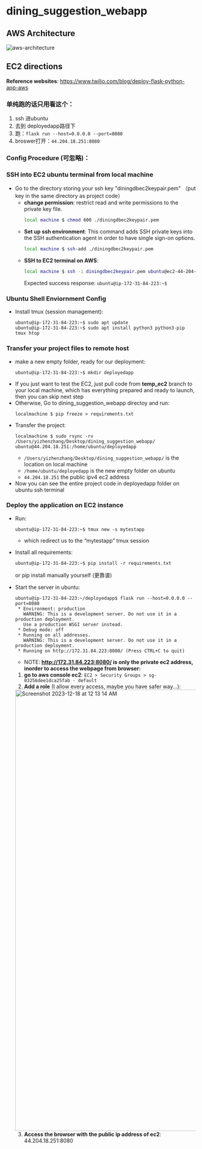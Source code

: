 # dining_suggestion_webapp

## AWS Architecture
![aws-architecture](https://github.com/xuz218/dining_suggestion_webapp/assets/88963429/10dc040b-1353-4964-b87f-02c5b28d3975)

## EC2 directions
**Reference websites**: https://www.twilio.com/blog/deploy-flask-python-app-aws
### 单纯跑的话只用看这个：
1. ssh 进ubuntu
2. 去到 deployedapp路径下
3. 跑：```flask run --host=0.0.0.0 --port=8080```
4. broswer打开：```44.204.18.251:8080```

### Config Procedure (可忽略)：
### SSH into EC2 ubuntu terminal from local machine
- Go to the directory storing your ssh key "diningdbec2keypair.pem" （put key in the same directory as project code）
  - **change permission**:
    restrict read and write permissions to the private key file.
    ```bash
    local machine $ chmod 600 ./diningdbec2keypair.pem
    ```
  - **Set up ssh environment**:
    This command adds SSH private keys into the SSH authentication agent in order to have single sign-on options.
    ```bash
    local machine $ ssh-add ./diningdbec2keypair.pem
    ```
  - **SSH to EC2 terminal on AWS**:
    ```bash
    local machine $ ssh -i diningdbec2keypair.pem ubuntu@ec2-44-204-18-251.compute-1.amazonaws.com
    ```
    Expected success response: ```ubuntu@ip-172-31-84-223:~$```

### Ubuntu Shell Enviornment Config
- Install tmux (session management):
  ```
  ubuntu@ip-172-31-84-223:~$ sudo apt update
  ubuntu@ip-172-31-84-223:~$ sudo apt install python3 python3-pip tmux htop
  ```

### Transfer your project files to remote host
- make a new empty folder, ready for our deployment:
  ```
  ubuntu@ip-172-31-84-223:~$ mkdir deployedapp
  ```
- If you just want to test the EC2, just pull code from **temp_ec2** branch to your local machine, which has everything prepared and ready to launch, then you can skip next step
- Otherwise, Go to dining_suggestion_webapp directoy and run:
  ```
  localmachine $ pip freeze > requirements.txt
  ```
- Transfer the project:
  ```
  localmachine $ sudo rsync -rv /Users/yizhenzhang/Desktop/dining_suggestion_webapp/ ubuntu@44.204.18.251:/home/ubuntu/deployedapp
  ```
  - ```/Users/yizhenzhang/Desktop/dining_suggestion_webapp/``` is the location on local machine
  - ```/home/ubuntu/deployedapp``` is the new empty folder on ubuntu
  - ```44.204.18.251``` the public ipv4 ec2 address
- Now you can see the entire project code in deployedapp folder on ubuntu ssh terminal

### Deploy the application on EC2 instance
- Run: 
  ```
  ubuntu@ip-172-31-84-223:~$ tmux new -s mytestapp
  ```
  - which redirect us to the “mytestapp” tmux session
 
- Install all requirements:
  ```
  ubuntu@ip-172-31-84-223:~$ pip install -r requirements.txt
  ```
  or pip install manually yourself (更靠谱)
- Start the server in ubuntu:

  ```
  ubuntu@ip-172-31-84-223:~/deployedapp$ flask run --host=0.0.0.0 --port=8080
   * Environment: production
     WARNING: This is a development server. Do not use it in a production deployment.
     Use a production WSGI server instead.
   * Debug mode: off
   * Running on all addresses.
     WARNING: This is a development server. Do not use it in a production deployment.
   * Running on http://172.31.84.223:8080/ (Press CTRL+C to quit)
  ```
  - NOTE: **http://172.31.84.223:8080/ is only the private ec2 address, inorder to access the webpage from browser:**
  1. **go to aws console ec2**:
      ```EC2 > Security Groups > sg-03256dee1dca25fab - default```
  2. **Add a role** (I allow every access, maybe you have safer way...):
    <img width="1174" alt="Screenshot 2023-12-18 at 12 13 14 AM" src="https://github.com/xuz218/dining_suggestion_webapp/assets/98562104/d5711c49-a562-4f45-a1d6-aacf3d3fb425">
    
  3. **Access the browser with the public ip address of ec2**: 44.204.18.251:8080


  

